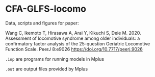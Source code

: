 # CFA-GLFS-locomo

Data, scripts and figures for paper: 

Wang C, Ikemoto T, Hirasawa A, Arai Y, Kikuchi S, Deie M. 2020. Assessment of locomotive syndrome among older individuals: a confirmatory factor analysis of the 25-question Geriatric Locomotive Function Scale. PeerJ 8:e9026 https://doi.org/10.7717/peerj.9026

`.inp` are programs for running models in Mplus

`.out` are output files provided by Mplus
